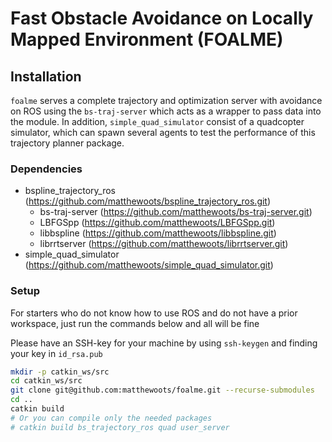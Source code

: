 # Fast Obstacle Avoidance on Locally Mapped Environment (FOALME)

## Installation
`foalme` serves a complete trajectory and optimization server with avoidance on ROS using the `bs-traj-server` which acts as a wrapper to pass data into the module. In addition, `simple_quad_simulator` consist of a quadcopter simulator, which can spawn several agents to test the performance of this trajectory planner package.

### Dependencies
 
- bspline_trajectory_ros (https://github.com/matthewoots/bspline_trajectory_ros.git)
    - bs-traj-server (https://github.com/matthewoots/bs-traj-server.git)
    - LBFGSpp (https://github.com/matthewoots/LBFGSpp.git)
    - libbspline (https://github.com/matthewoots/libbspline.git)
    - librrtserver (https://github.com/matthewoots/librrtserver.git)
- simple_quad_simulator (https://github.com/matthewoots/simple_quad_simulator.git)


### Setup
For starters who do not know how to use ROS and do not have a prior workspace, just run the commands below and all will be fine

Please have an SSH-key for your machine by using `ssh-keygen` and finding your key in `id_rsa.pub`
```bash
mkdir -p catkin_ws/src
cd catkin_ws/src
git clone git@github.com:matthewoots/foalme.git --recurse-submodules
cd ..
catkin build
# Or you can compile only the needed packages
# catkin build bs_trajectory_ros quad user_server
```